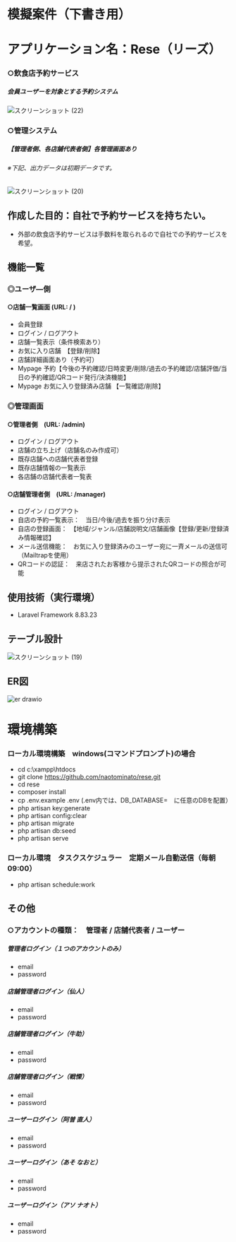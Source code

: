 # 模擬案件（下書き用）
# アプリケーション名：Rese（リーズ）
### ○飲食店予約サービス
##### 会員ユーザーを対象とする予約システム
![スクリーンショット (22)](https://user-images.githubusercontent.com/103915849/179387425-a077edcc-b7b7-4772-8e12-3a95bbf71ef9.png)


### ○管理システム
##### 【管理者側、各店舗代表者側】各管理画面あり
###### ※下記、出力データは初期データです。

![スクリーンショット (20)](https://user-images.githubusercontent.com/103915849/179387324-5b446892-ed6e-4db3-b922-c1213dd80149.png)


## 作成した目的：自社で予約サービスを持ちたい。
- 外部の飲食店予約サービスは手数料を取られるので自社での予約サービスを希望。

## 機能一覧
### ◎ユーザ―側
#### ○店舗一覧画面 (URL: / ) 
- 会員登録
- ログイン / ログアウト
- 店舗一覧表示（条件検索あり）
- お気に入り店舗　【登録/削除】
- 店舗詳細画面あり（予約可）
- Mypage 予約【今後の予約確認/日時変更/削除/過去の予約確認/店舗評価/当日の予約確認/QRコード発行/決済機能】
- Mypage お気に入り登録済み店舗 【一覧確認/削除】

### ◎管理画面
#### ○管理者側　(URL: /admin)
- ログイン / ログアウト
- 店舗の立ち上げ（店舗名のみ作成可）
- 既存店舗への店舗代表者登録
- 既存店舗情報の一覧表示
- 各店舗の店舗代表者一覧表

#### ○店舗管理者側　(URL: /manager)
- ログイン / ログアウト
- 自店の予約一覧表示：　当日/今後/過去を振り分け表示
- 自店の登録画面：　【地域/ジャンル/店舗説明文/店舗画像【登録/更新/登録済み情報確認】
- メール送信機能：　お気に入り登録済みのユーザー宛に一斉メールの送信可（Mailtrapを使用）
- QRコードの認証：　来店されたお客様から提示されたQRコードの照合が可能

## 使用技術（実行環境）
- Laravel Framework 8.83.23

## テーブル設計

![スクリーンショット (19)](https://user-images.githubusercontent.com/103915849/179387707-c5b62aec-3598-47f0-816e-dfa31945a2ce.png)

## ER図

![er drawio](https://user-images.githubusercontent.com/103915849/179387439-89e638e2-4719-447a-9f26-fab70e32e082.png)

# 環境構築
### ローカル環境構築　windows(コマンドプロンプト)の場合
- cd c:\xampp\htdocs
- git clone https://github.com/naotominato/rese.git
- cd rese
- composer install
- cp .env.example .env (.env内では、DB_DATABASE=　に任意のDBを配置）
- php artisan key:generate
- php artisan config:clear
- php artisan migrate
- php artisan db:seed
- php artisan serve

### ローカル環境　タスクスケジュラー　定期メール自動送信（毎朝09:00）
- php artisan schedule:work

## その他
### ○アカウントの種類：　管理者 / 店舗代表者 / ユーザー
##### 管理者ログイン（１つのアカウントのみ）
- email
- password
##### 店舗管理者ログイン（仙人）
- email
- password
##### 店舗管理者ログイン（牛助）
- email
- password
##### 店舗管理者ログイン（戦慄）
- email
- password
##### ユーザーログイン（阿曽 直人）
- email
- password
##### ユーザーログイン（あそ なおと）
- email
- password
##### ユーザーログイン（アソ ナオト）
- email
- password
